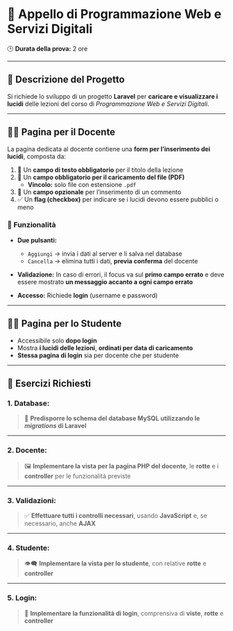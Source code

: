 # 📄 Appello di Programmazione Web e Servizi Digitali

🕒 **Durata della prova:** 2 ore

---

## 🧩 Descrizione del Progetto

Si richiede lo sviluppo di un progetto **Laravel** per **caricare e visualizzare i lucidi** delle lezioni del corso di *Programmazione Web e Servizi Digitali*.

---

## 👨‍🏫 Pagina per il Docente

La pagina dedicata al docente contiene una **form per l’inserimento dei lucidi**, composta da:

1. 📝 Un **campo di testo obbligatorio** per il titolo della lezione
2. 📎 Un **campo obbligatorio per il caricamento del file (PDF)**
    - **Vincolo:** solo file con estensione `.pdf`
3. 💬 Un **campo opzionale** per l’inserimento di un commento
4. ✅ Un **flag (checkbox)** per indicare se i lucidi devono essere pubblici o meno

### 🎯 Funzionalità

- **Due pulsanti:**
    - `Aggiungi` → invia i dati al server e li salva nel database
    - `Cancella` → elimina tutti i dati, **previa conferma** del docente

- **Validazione:** In caso di errori, il focus va sul **primo campo errato** e deve essere mostrato **un messaggio accanto a ogni campo errato**

- **Accesso:** Richiede **login** (username e password)

---

## 👨‍🎓 Pagina per lo Studente

- Accessibile solo **dopo login**
- Mostra **i lucidi delle lezioni**, **ordinati per data di caricamento**
- **Stessa pagina di login** sia per docente che per studente

---

## 🧪 Esercizi Richiesti

### 1. Database:
> 🔧 **Predisporre lo schema del database MySQL utilizzando le *migrations* di Laravel**

---

### 2. Docente:
> 🖼️ **Implementare la vista per la pagina PHP del docente**, le **rotte** e i **controller** per le funzionalità previste

---

### 3. Validazioni:
> ✅ **Effettuare tutti i controlli necessari**, usando **JavaScript** e, se necessario, anche **AJAX**

---

### 4. Studente:
> 👁️‍🗨️ **Implementare la vista per lo studente**, con relative **rotte** e **controller**

---

### 5. Login:
> 🔐 **Implementare la funzionalità di login**, comprensiva di **viste**, **rotte** e **controller**
